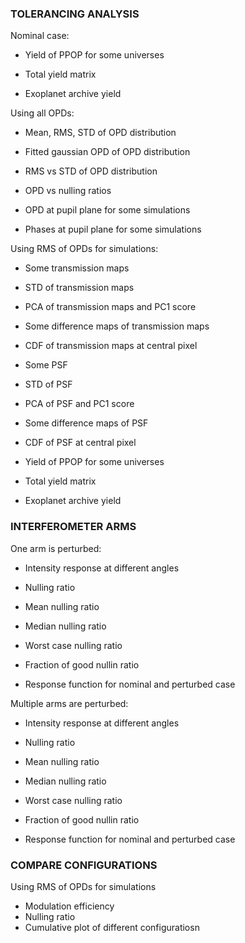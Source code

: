 ### TOLERANCING ANALYSIS

Nominal case:

- Yield of PPOP for some universes
- Total yield matrix

- Exoplanet archive yield

Using all OPDs:

- Mean, RMS, STD of OPD distribution
- Fitted gaussian OPD of OPD distribution
- RMS vs STD of OPD distribution
- OPD vs nulling ratios 

- OPD at pupil plane for some simulations
- Phases at pupil plane for some simulations

Using RMS of OPDs for simulations:

- Some transmission maps
- STD of transmission maps
- PCA of transmission maps and PC1 score
- Some difference maps of transmission maps
- CDF of transmission maps at central pixel

- Some PSF
- STD of PSF
- PCA of PSF and PC1 score
- Some difference maps of PSF
- CDF of PSF at central pixel

- Yield of PPOP for some universes
- Total yield matrix

- Exoplanet archive yield

### INTERFEROMETER ARMS

One arm is perturbed:

- Intensity response at different angles
- Nulling ratio
- Mean nulling ratio
- Median nulling ratio
- Worst case nulling ratio
- Fraction of good nullin ratio

- Response function for nominal and perturbed case


Multiple arms are perturbed:

- Intensity response at different angles
- Nulling ratio
- Mean nulling ratio
- Median nulling ratio
- Worst case nulling ratio
- Fraction of good nullin ratio

- Response function for nominal and perturbed case

### COMPARE CONFIGURATIONS

Using RMS of OPDs for simulations

- Modulation efficiency
- Nulling ratio
- Cumulative plot of different configuratiosn


